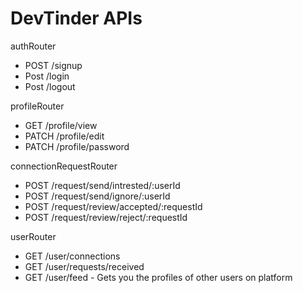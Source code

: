 # DevTinder APIs

authRouter
- POST /signup
- Post /login
- Post /logout

profileRouter
- GET /profile/view
- PATCH /profile/edit
- PATCH /profile/password

connectionRequestRouter
- POST /request/send/intrested/:userId
- POST /request/send/ignore/:userId
- POST /request/review/accepted/:requestId
- POST /request/review/reject/:requestId

userRouter
- GET /user/connections
- GET /user/requests/received
- GET /user/feed - Gets you the profiles of other users on platform
